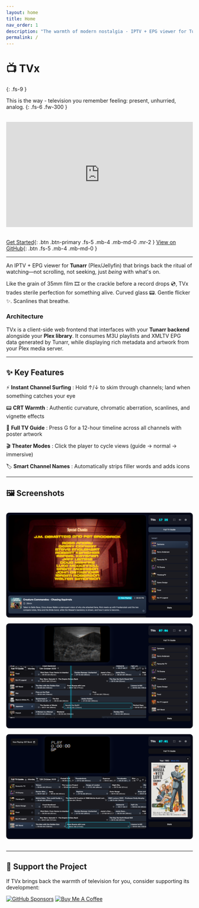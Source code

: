 ```yaml
---
layout: home
title: Home
nav_order: 1
description: "The warmth of modern nostalgia - IPTV + EPG viewer for Tunarr"
permalink: /
---
```


# 📺 TVx
{: .fs-9 }

This is the way - television you remember feeling: present, unhurried, analog.
{: .fs-6 .fw-300 }

<div style="position: relative; padding-bottom: 56.25%; height: 0; overflow: hidden; max-width: 100%; margin: 2rem 0;">
  <iframe 
    style="position: absolute; top: 0; left: 0; width: 100%; height: 100%;"
    src="https://www.youtube.com/embed/ONHy2UY_r9U" 
    frameborder="0" 
    allow="accelerometer; autoplay; clipboard-write; encrypted-media; gyroscope; picture-in-picture" 
    allowfullscreen>
  </iframe>
</div>


[Get Started](quick-start/){: .btn .btn-primary .fs-5 .mb-4 .mb-md-0 .mr-2 }
[View on GitHub](https://github.com/dopeytree/TVx){: .btn .fs-5 .mb-4 .mb-md-0 }


---

An IPTV + EPG viewer for **Tunarr** (Plex/Jellyfin) that brings back the ritual of watching—not scrolling, not seeking, just *being* with what's on.

Like the grain of 35mm film 🎞️ or the crackle before a record drops 💿, TVx trades sterile perfection for something alive. Curved glass 📟. Gentle flicker ✨. Scanlines that breathe.

### Architecture

TVx is a client-side web frontend that interfaces with your **Tunarr backend** alongside your **Plex library**. It consumes M3U playlists and XMLTV EPG data generated by Tunarr, while displaying rich metadata and artwork from your Plex media server.

---

## ✨ Key Features

⚡ **Instant Channel Surfing**
: Hold ↑/↓ to skim through channels; land when something catches your eye

📟 **CRT Warmth**
: Authentic curvature, chromatic aberration, scanlines, and vignette effects

📅 **Full TV Guide**
: Press G for a 12-hour timeline across all channels with poster artwork

🎬 **Theater Modes**
: Click the player to cycle views (guide → normal → immersive)

🏷️ **Smart Channel Names**
: Automatically strips filler words and adds icons

---

## 🖼️ Screenshots

<div style="display: grid; grid-template-columns: repeat(auto-fit, minmax(300px, 1fr)); gap: 1rem; margin: 2rem 0;">
  <img src="https://github.com/dopeytree/TVx/blob/main/public/screenshot-1.png?raw=true" alt="Main View" style="border-radius: 8px; width: 100%;">
  <img src="https://github.com/dopeytree/TVx/blob/main/public/screenshot-2.png?raw=true" alt="TV Guide" style="border-radius: 8px; width: 100%;">
  <img src="https://github.com/dopeytree/TVx/blob/main/public/screenshot-3.png?raw=true" alt="Full Screen" style="border-radius: 8px; width: 100%;">
</div>

---

## 💚 Support the Project

If TVx brings back the warmth of television for you, consider supporting its development:

[![GitHub Sponsors](https://img.shields.io/badge/Sponsor-dopeytree-ea4aaa?style=for-the-badge&logo=githubsponsors)](https://github.com/sponsors/dopeytree)
[![Buy Me A Coffee](https://img.shields.io/badge/Buy_Me_A_Coffee-dopeytree-FFDD00?style=for-the-badge&logo=buy-me-a-coffee&logoColor=black)](https://www.buymeacoffee.com/dopeytree)
